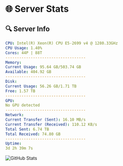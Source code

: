 # 🌐 Server Stats
## 🔍 Server Info
```yaml
CPU: Intel(R) Xeon(R) CPU E5-2699 v4 @ 1280.33GHz
CPU Usage: 1.40%
Cores: 44P | 88T
-----------------------------------
Memory:
Current Usage: 95.64 GB/503.74 GB
Available: 404.92 GB
-----------------------------------
Disk:
Current Usage: 56.26 GB/1.71 TB
Free: 1.57 TB
-----------------------------------
GPU:
No GPU detected
-----------------------------------
Network:
Current Transfer (Sent): 16.10 MB/s
Current Transfer (Received): 110.12 KB/s
Total Sent: 6.74 TB
Total Received: 74.80 GB
-----------------------------------
Uptime:
3d 2h 39m 7s
```
![GitHub Stats](https://img.shields.io/badge/Updated-2025-03-11_00:01:56-blue)